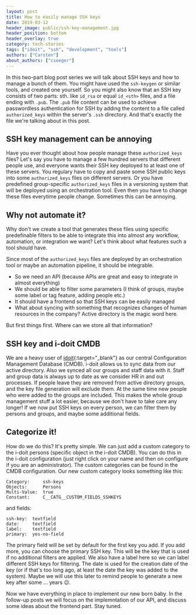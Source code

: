 ```yaml
---
layout: post
title: How to easily manage SSH keys
date: 2019-03-12
header_image: public/ssh-key-management.jpg
header_position: bottom
header_overlay: true
category: tech-stories
tags: ["idoit", "ssh", "development", "tools"]
authors: ["Carsten"]
about_authors: ["cseeger"]
---
```


In this two-part blog post series we will talk about SSH keys and how to manage a bunch of them. 
You might have used the `ssh-keygen` or similar tools, and created one yourself. 
So you might also know that an SSH key consists of two parts: sth. like `id_rsa` or equal `id_<sth>` files, and a file ending with `.pub`. 
The `.pub` file content can be used to achieve passwordless authentication for SSH by adding the content to a file called `authorized_keys` within the server's `.ssh` directory.
And that's exactly the file we're talking about in this post.

## SSH key management can be annoying

Have you ever thought about how people manage these `authorized_keys` files?
Let's say you have to manage a few hundred servers that different people use, and everyone wants their SSH key deployed to at least one of these servers.
You regulary have to copy and paste some SSH public keys into some `authorized_keys` files on different servers.
Or you have predefined group-specific `authorized_keys` files in a versioning system that will be deployed using an orchestration tool.
Even then you have to change these files everytime people change.
Sometimes this can be annoying.

## Why not automate it?

Why don't we create a tool that generates these files using specific predefinable filters to be able to integrate this into almost any workflow, automation, or integration we want?
Let's think about what features such a tool should have.

Since most of the `authorized_keys` files are deployed by an orchestration tool or maybe an automation pipeline, it should be integrable.

- So we need an API (because APIs are great and easy to integrate in almost everything)
- We should be able to filter some parameters (I think of groups, maybe some label or tag feature, adding people etc.)
- It should have a frontend so that SSH keys can be easily managed
- What about syncing with something that recognizes changes of human resources in the company? Active directory is the magic word here.

But first things first.
Where can we store all that information?

## SSH key and i-doit CMDB

We are a heavy user of [idoit](https://www.i-doit.com/){:target="_blank"} as our central Configuration Management Database (CMDB).
i-doit allows us to sync data from our active directory.
Also we synced all our groups and staff data with it.
Staff and group data is always up to date as we consider HR in and out processes.
If people leave they are removed from active directory groups, and the key file generation will exclude them.
At the same time new people who were added to the groups are included.
This makes the whole group management stuff a lot easier, because we don't have to take care any longer!
If we now put SSH keys on every person, we can filter them by persons and groups, and maybe some additional fields.

## Categorize it!

How do we do this?
It's pretty simple.
We can just add a custom category to the i-doit persons (specific object in the i-doit CMDB).
You can do this in the i-doit configuration (just right click on your name and then on configure if you are an administrator).
The custom categories can be found in the CMDB configuration.
Our new custom category looks something like this:

```
Category:     ssh-keys
Objects:      Persons
Multi-Value:  true
Constant:     C__CATG__CUSTOM_FIELDS_SSHKEYS
```

and fields:
```
ssh-key:  textfield
date:     textfield
label:    textfield
primary:  yes-no-field
```

The primary field will be set by default for the first key you add.
If you add more, you can choose the primary SSH key.
This will be the key that is used if no additional filters are applied.
We also have a label here so we can label different SSH keys for filtering.
The date is used for the creation date of the key (or if that's too long ago, at least the date the key was added to the system).
Maybe we will use this later to remind people to generate a new key after some ... years 😉.

Now we have everything in place to implement our new born baby.
In the follow-up posts we will focus on the implemntation of our API, and discuss some ideas about the frontend part.
Stay tuned.

